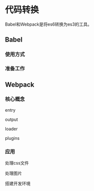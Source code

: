 # 代码转换

Babel和Webpack是将es6转换为es3的工具。

## Babel

### 使用方式

### 准备工作

## Webpack

### 核心概念

entry

output

loader

plugins

### 应用

处理css文件

处理图片

搭建开发环境